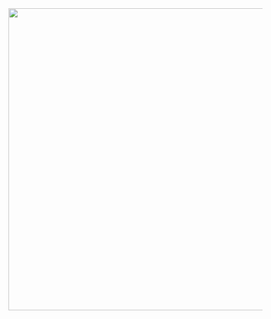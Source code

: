 <div align="center">
  <img src="https://tenor.com/ru/view/homer-brain-monkey-gif-11098413" width="600" height="600"/>
</div>
